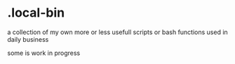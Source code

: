 # .local-bin

a collection of my own more or less usefull scripts or bash functions used in daily business

some is work in progress


